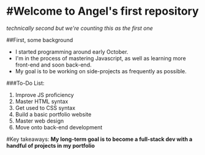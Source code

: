 #Welcome to Angel's first repository
====================================
*technically second but we're counting this as the first one*

##First, some background
- I started programming around early October.
- I'm in the process of mastering Javascript, as well as learning more front-end and soon back-end.
- My goal is to be working on side-projects as frequently as possible.

###To-Do List:
1. Improve JS proficiency
2. Master HTML syntax
3. Get used to CSS syntax
4. Build a basic portfolio website
5. Master web design
6. Move onto back-end development

#Key takeaways:
**My long-term goal is to become a full-stack dev with a handful of projects in my portfolio**
